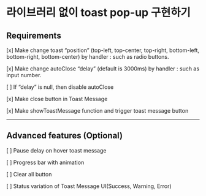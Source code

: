 # 라이브러리 없이 toast pop-up 구현하기

## Requirements

[x] Make change toast “position” (top-left, top-center, top-right, bottom-left, bottom-right, bottom-center) by handler : such as radio buttons.

[x] Make change autoClose “delay” (default is 3000ms) by handler : such as input number.

[ ] If “delay” is null, then disable autoClose

[x] Make close button in Toast Message

[x] Make showToastMessage function and trigger toast message button

---

## Advanced features (Optional)

[ ] Pause delay on hover toast message

[ ] Progress bar with animation

[ ] Clear all button

[ ] Status variation of Toast Message UI(Success, Warning, Error)

